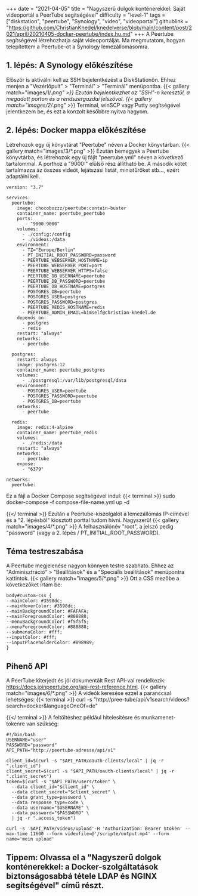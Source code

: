 +++
date = "2021-04-05"
title = "Nagyszerű dolgok konténerekkel: Saját videoportál a PeerTube segítségével"
difficulty = "level-1"
tags = ["diskstation", "peertube", "Synology", "video", "videoportal"]
githublink = "https://github.com/ChristianKnedel/knedelverse/blob/main/content/post/2021/april/20210405-docker-peertube/index.hu.md"
+++
A Peertube segítségével létrehozhatja saját videoportálját. Ma megmutatom, hogyan telepítettem a Peertube-ot a Synology lemezállomásomra.
## 1. lépés: A Synology előkészítése
Először is aktiválni kell az SSH bejelentkezést a DiskStationön. Ehhez menjen a "Vezérlőpult" > "Terminál" > "Terminál" menüpontba.
{{< gallery match="images/1/*.png" >}}
Ezután bejelentkezhet az "SSH"-n keresztül, a megadott porton és a rendszergazdai jelszóval.
{{< gallery match="images/2/*.png" >}}
Terminal, winSCP vagy Putty segítségével jelentkezem be, és ezt a konzolt későbbre nyitva hagyom.
## 2. lépés: Docker mappa előkészítése
Létrehozok egy új könyvtárat "Peertube" néven a Docker könyvtárban.
{{< gallery match="images/3/*.png" >}}
Ezután bemegyek a Peertube könyvtárba, és létrehozok egy új fájlt "peertube.yml" néven a következő tartalommal. A porthoz a "9000:" elülső rész állítható be. A második kötet tartalmazza az összes videót, lejátszási listát, miniatűröket stb..., ezért adaptálni kell.
```
version: "3.7"

services:
  peertube:
    image: chocobozzz/peertube:contain-buster
    container_name: peertube_peertube
    ports:
       - "9000:9000"
    volumes:
      - ./config:/config
      - ./videos:/data
    environment:
      - TZ="Europe/Berlin"
      - PT_INITIAL_ROOT_PASSWORD=password
      - PEERTUBE_WEBSERVER_HOSTNAME=ip
      - PEERTUBE_WEBSERVER_PORT=port
      - PEERTUBE_WEBSERVER_HTTPS=false
      - PEERTUBE_DB_USERNAME=peertube
      - PEERTUBE_DB_PASSWORD=peertube
      - PEERTUBE_DB_HOSTNAME=postgres
      - POSTGRES_DB=peertube
      - POSTGRES_USER=postgres
      - POSTGRES_PASSWORD=postgres
      - PEERTUBE_REDIS_HOSTNAME=redis
      - PEERTUBE_ADMIN_EMAIL=himself@christian-knedel.de
    depends_on:
      - postgres
      - redis
    restart: "always"
    networks:
      - peertube

  postgres:
    restart: always
    image: postgres:12
    container_name: peertube_postgres
    volumes:
      - ./postgresql:/var/lib/postgresql/data
    environment:
      - POSTGRES_USER=peertube
      - POSTGRES_PASSWORD=peertube
      - POSTGRES_DB=peertube
    networks:
      - peertube

  redis:
    image: redis:4-alpine
    container_name: peertube_redis
    volumes:
      - ./redis:/data
    restart: "always"
    networks:
      - peertube
    expose:
      - "6379"

networks:
  peertube:

```
Ez a fájl a Docker Compose segítségével indul:
{{< terminal >}}
sudo docker-compose -f compose-file-name.yml up -d

{{</ terminal >}}
Ezután a Peertube-kiszolgálót a lemezállomás IP-címével és a "2. lépésből" kiosztott porttal tudom hívni. Nagyszerű!
{{< gallery match="images/4/*.png" >}}
A felhasználónév "root", a jelszó pedig "password" (vagy a 2. lépés / PT_INITIAL_ROOT_PASSWORD).
## Téma testreszabása
A Peertube megjelenése nagyon könnyen testre szabható. Ehhez az "Adminisztráció" > "Beállítások" és a "Speciális beállítások" menüpontra kattintok.
{{< gallery match="images/5/*.png" >}}
Ott a CSS mezőbe a következőket írtam be:
```
body#custom-css {
--mainColor: #3598dc;
--mainHoverColor: #3598dc;
--mainBackgroundColor: #FAFAFA;
--mainForegroundColor: #888888;
--menuBackgroundColor: #f5f5f5;
--menuForegroundColor: #888888;
--submenuColor: #fff;
--inputColor: #fff;
--inputPlaceholderColor: #898989;
}

```

## Pihenő API
A PeerTube kiterjedt és jól dokumentált Rest API-val rendelkezik: https://docs.joinpeertube.org/api-rest-reference.html.
{{< gallery match="images/6/*.png" >}}
A videók keresése ezzel a paranccsal lehetséges:
{{< terminal >}}
curl -s "http://pree-tube/api/v1search/videos?search=docker&languageOneOf=de"

{{</ terminal >}}
A feltöltéshez például hitelesítésre és munkamenet-tokenre van szükség:
```
#!/bin/bash
USERNAME="user"
PASSWORD="password"
API_PATH="http://peertube-adresse/api/v1"

client_id=$(curl -s "$API_PATH/oauth-clients/local" | jq -r ".client_id")
client_secret=$(curl -s "$API_PATH/oauth-clients/local" | jq -r ".client_secret")
token=$(curl -s "$API_PATH/users/token" \
  --data client_id="$client_id" \
  --data client_secret="$client_secret" \
  --data grant_type=password \
  --data response_type=code \
  --data username="$USERNAME" \
  --data password="$PASSWORD" \
  | jq -r ".access_token")

curl -s '$API_PATH/videos/upload'-H 'Authorization: Bearer $token' --max-time 11600 --form videofile=@'/scripte/output.mp4' --form name='mein upload' 

```

## Tippem: Olvassa el a "Nagyszerű dolgok konténerekkel: a Docker-szolgáltatások biztonságosabbá tétele LDAP és NGINX segítségével" című részt.
